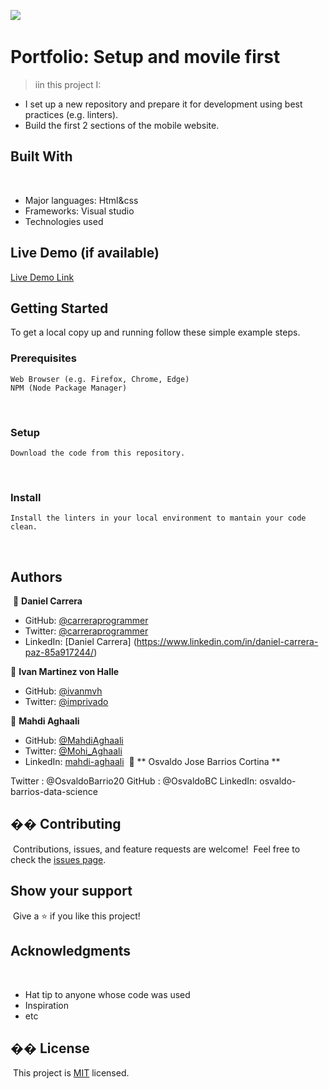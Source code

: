 ![](https://img.shields.io/badge/Microverse-blueviolet)
​

# Portfolio: Setup and movile first

> iin this project I:

- I set up a new repository and prepare it for development using best practices (e.g. linters).
- Build the first 2 sections of the mobile website.
  ​
  ​

## Built With

​

- Major languages: Html&css
- Frameworks: Visual studio
- Technologies used

## Live Demo (if available)

[Live Demo Link](https://carreraprogrammer.github.io/carrera_portfolio/)
​

## Getting Started

To get a local copy up and running follow these simple example steps.
​

### Prerequisites

    Web Browser (e.g. Firefox, Chrome, Edge)
    NPM (Node Package Manager)

​

### Setup

    Download the code from this repository.

​

### Install

    Install the linters in your local environment to mantain your code clean.

​

## Authors

​
👤 **Daniel Carrera**
​

- GitHub: [@carreraprogrammer](https://github.com/carreraprogrammer)
- Twitter: [@carreraprogrammer](https://twitter.com/carreraprog)
- LinkedIn: [Daniel Carrera] (https://www.linkedin.com/in/daniel-carrera-paz-85a917244/)

👤 **Ivan Martinez von Halle**

- GitHub: [@ivanmvh](https://github.com/ivanmvh)
- Twitter: [@imprivado](https://twitter.com/imprivado)

👤 **Mahdi Aghaali**

- GitHub: [@MahdiAghaali](https://github.com/MahdiAghaali)
- Twitter: [@Mohi_Aghaali](https://twitter.com/Mohi_Aghaali)
- LinkedIn: [mahdi-aghaali](https://www.linkedin.com/in/mahdi-aghaali/)
  ​
  ​👤 ** Osvaldo Jose Barrios Cortina **

Twitter : @OsvaldoBarrio20
GitHub : @OsvaldoBC
LinkedIn: osvaldo-barrios-data-science

## �� Contributing

​
Contributions, issues, and feature requests are welcome!
​
Feel free to check the [issues page](../../issues/).
​

## Show your support

​
Give a ⭐️ if you like this project!
​

## Acknowledgments

​

- Hat tip to anyone whose code was used
- Inspiration
- etc
  ​

## �� License

​
This project is [MIT](./MIT.md) licensed.

